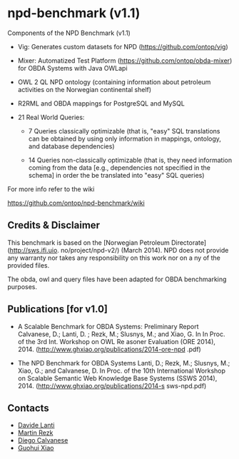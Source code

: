 npd-benchmark (v1.1)
=============

Components of the NPD Benchmark (v1.1)

* Vig: Generates custom datasets for NPD (https://github.com/ontop/vig)

* Mixer: Automatized Test Platform (https://github.com/ontop/obda-mixer) for OBDA Systems with Java OWLapi

* OWL 2 QL NPD ontology (containing information about petroleum activities on the Norwegian continental shelf)

* R2RML and OBDA mappings for PostgreSQL and MySQL

* 21 Real World Queries:

  * 7 Queries classically optimizable (that is, "easy" SQL translations can be obtained by using only information  in mappings, ontology, and database dependencies)

  * 14 Queries non-classically optimizable (that is, they need information coming from the data [e.g., dependencies not specified in the schema] in order the be translated into "easy" SQL queries)


For more info refer to the wiki

https://github.com/ontop/npd-benchmark/wiki

Credits & Disclaimer
--------

This benchmark is based on the [Norwegian Petroleum Directorate](http://sws.ifi.uio.
no/project/npd-v2/)
(March 2014). 
NPD does not provide any warranty nor takes any responsibility on this work nor on a
ny of the provided files.

The obda, owl and query files have been adapted for OBDA benchmarking purposes.

Publications [for v1.0]
---------

* A Scalable Benchmark for OBDA Systems: Preliminary Report Calvanese, D.; Lanti, D.
; Rezk, M.; Slusnys, M.; and Xiao, G. In In Proc. of the 3rd Int. Workshop on OWL Re
asoner Evaluation (ORE 2014), 2014. (http://www.ghxiao.org/publications/2014-ore-npd
.pdf)

* The NPD Benchmark for OBDA Systems Lanti, D.; Rezk, M.; Slusnys, M.; Xiao, G.; and
 Calvanese, D. In Proc. of the 10th International Workshop on Scalable Semantic Web 
Knowledge Base Systems (SSWS 2014), 2014. (http://www.ghxiao.org/publications/2014-s
sws-npd.pdf) 

Contacts
----------

* [Davide Lanti](http://www.inf.unibz.it/~dlanti/)
* [Martin Rezk](http://www.inf.unibz.it/~mrezk/) 
* [Diego Calvanese](http://www.inf.unibz.it/~calvanese/)
* [Guohui Xiao](http://www.ghxiao.org)
